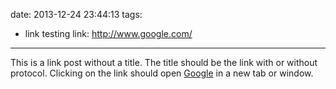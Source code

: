date: 2013-12-24 23:44:13
tags:
- link testing
link: http://www.google.com/
---

This is a link post without a title. The title should be the link with or without protocol. Clicking on the link should open [Google](http://www.google.com/) in a new tab or window.